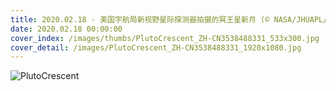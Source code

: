 ```yaml
---
title: 2020.02.18 - 美国宇航局新视野星际探测器拍摄的冥王星新月 (© NASA/JHUAPL/SWRI/Science Photo Library)
date: 2020.02.18 00:00:00
cover_index: /images/thumbs/PlutoCrescent_ZH-CN3538488331_533x300.jpg
cover_detail: /images/PlutoCrescent_ZH-CN3538488331_1920x1080.jpg
---
```


![PlutoCrescent](/images/PlutoCrescent_ZH-CN3538488331_1920x1080.jpg)
